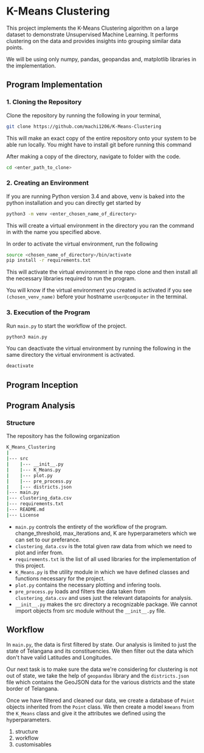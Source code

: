 # K-Means Clustering

This project implements the K-Means Clustering algorithm on a large dataset to demonstrate Unsupervised Machine Learning. It performs clustering on the data and provides insights into grouping similar data points.

We will be using only numpy, pandas, geopandas and, matplotlib libraries in the implementation.
## Program Implementation

### 1. Cloning the Repository
Clone the repository by running the following in your terminal,
```bash
git clone https://github.com/machi1206/K-Means-Clustering
```
This will make an exact copy of the entire repository onto your system to be able run locally. 
You might have to install git before running this command

After making a copy of the directory, navigate to folder with the code.
```bash
cd <enter_path_to_clone>
```

### 2. Creating an Environment
If you are running Python version 3.4 and above, venv is baked into the python installation and you can directly get started by 
```bash
python3 -m venv <enter_chosen_name_of_directory>
```
This will create a virtual environment in the directory you ran the command in with the name you specified above.

In order to activate the virtual environment, run the following
```bash
source <chosen_name_of_directory>/bin/activate
pip install -r requirements.txt
```
This will activate the virtual environment in the repo clone and then install all the necessary libraries required to run the program.

You will know if the virtual environment you created is activated if you see `(chosen_venv_name)` before your hostname `user@computer` in the terminal.

### 3. Execution of the Program
Run `main.py` to start the workflow of the project. 
```bash
python3 main.py
```
You can deactivate the virtual environment by running the following in the same directory the virtual environment is activated.
```bash
deactivate
```

## Program Inception


## Program Analysis
### Structure
The repository has the following organization
```bash
K_Means_Clustering
|
|--- src
|    |--- __init__.py
|    |--- K_Means.py
|    |--- plot.py
|    |--- pre_process.py
|    |--- districts.json
|--- main.py
|--- clustering_data.csv
|--- requirements.txt
|--- README.md
|--- License
```
- `main.py` controls the entirety of the workflow of the program. change_threshold, max_iterations and, K are hyperparameters which we can set to our preferance.
- `clustering_data.csv` is the total given raw data from which we need to plot and infer from.
- `requirements.txt` is the list of all used libraries for the implementation of this project.
- `K_Means.py` is the utility module in which we have defined classes and functions necessary for the project.
- `plot.py` contains the necessary plotting and infering tools.
- `pre_process.py` loads and filters the data taken from `clustering_data.csv` and uses just the relevant datapoints for analysis.
- `__init__.py` makes the src directory a recognizable package. We cannot import objects from src module without the `__init__.py` file.

## Workflow
In `main.py`, the data is first filtered by state. Our analysis is limited to just the state of Telangana and its constituencies. We then filter out the data which don't have valid Latitudes and Longitudes. 

Our next task is to make sure the data we're considering for clustering is not out of state, we take the help of `geopandas` library and the `districts.json` file which contains the GeoJSON data for the various districts and the state border of Telangana.

Once we have filtered and cleaned our data, we create a database of `Point` objects inherited from the `Point` class. We then create a model `kmeans` from the `K_Means` class and give it the attributes we defined using the hyperparameters.



1. structure
2. workflow
3. customisables




























